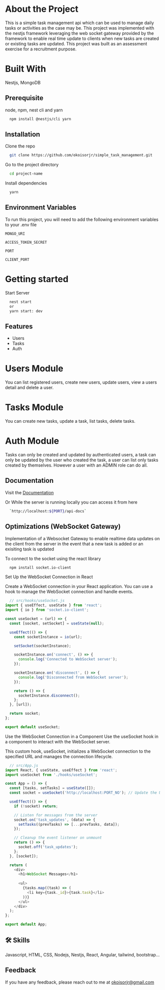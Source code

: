 # About the Project

This is a simple task management api which can be used to manage daily tasks or activities as the case may be. This project was implemented with the nestjs framework leveraging the web socket gateway provided by the framework to enable real time update to clients when new tasks are created or existing tasks are updated. This project was built as an assessment exercise for a recruitment purpose.

# Built With

Nestjs, MongoDB

## Prerequisite

node, npm, nest cli and yarn

```bash
  npm install @nestjs/cli yarn
```

## Installation

Clone the repo

```bash
  git clone https://github.com/okoisorjr/simple_task_management.git
```

Go to the project directory

```bash
  cd project-name
```

Install dependencies

```bash
  yarn
```

## Environment Variables

To run this project, you will need to add the following environment variables to your .env file

`MONGO_URI `

`ACCESS_TOKEN_SECRET`

`PORT`

`CLIENT_PORT`

# Getting started

Start Server

```bash
  nest start
  or
  yarn start: dev
```
## Features

- Users
- Tasks
- Auth

# Users Module

You can list registered users, create new users, update users, view a users detail and delete a user.

# Tasks Module

You can create new tasks, update a task, list tasks, delete tasks.

# Auth Module

Tasks can only be created and updated by authenticated users, a task can only be updated by the user who created the task, a user can list only tasks created by themselves. However a user with an ADMIN role can do all.

## Documentation
Visit the [Documentation](http://34.229.222.203:5000/api-docs)

Or 
While the server is running locally you can access it from here
```bash
  `http://localhost:${PORT}/api-docs`
```
## Optimizations (WebSocket Gateway)

Implementation of a Websocket Gateway to enable realtime data updates on the client from the server in the event that a new task is added or an exisiting task is updated

To connect to the socket using the react library 
```bash
  npm install socket.io-client
```
Set Up the WebSocket Connection in React

Create a WebSocket connection in your React application. You can use a hook to manage the WebSocket connection and handle events.
```Javascript
  // src/hooks/useSocket.js
import { useEffect, useState } from 'react';
import { io } from 'socket.io-client';

const useSocket = (url) => {
  const [socket, setSocket] = useState(null);

  useEffect(() => {
    const socketInstance = io(url);

    setSocket(socketInstance);

    socketInstance.on('connect', () => {
      console.log('Connected to WebSocket server');
    });

    socketInstance.on('disconnect', () => {
      console.log('Disconnected from WebSocket server');
    });

    return () => {
      socketInstance.disconnect();
    };
  }, [url]);

  return socket;
};

export default useSocket;

```
Use the WebSocket Connection in a Component
Use the useSocket hook in a component to interact with the WebSocket server.

This custom hook, useSocket, initializes a WebSocket connection to the specified URL and manages the connection lifecycle.
```Javascript
  // src/App.js
import React, { useState, useEffect } from 'react';
import useSocket from './hooks/useSocket';

const App = () => {
  const [tasks, setTasks] = useState([]);
  const socket = useSocket('http://localhost:PORT_NO'); // Update the URL to your server

  useEffect(() => {
    if (!socket) return;

    // Listen for messages from the server
    socket.on('task_updates', (data) => {
      setTasks((prevTasks) => [...prevTasks, data]);
    });

    // Cleanup the event listener on unmount
    return () => {
      socket.off('task_updates');
    };
  }, [socket]);

  return (
    <div>
      <h1>WebSocket Messages</h1>
      
      <ul>
        {tasks.map((task) => (
          <li key={task._id}>{task.task}</li>
        ))}
      </ul>
    </div>
  );
};

export default App;

```
## 🛠 Skills

Javascript, HTML, CSS, Nodejs, Nestjs, React, Angular, tailwind, bootstrap...

## Feedback

If you have any feedback, please reach out to me at okoisorjr@gmail.com
